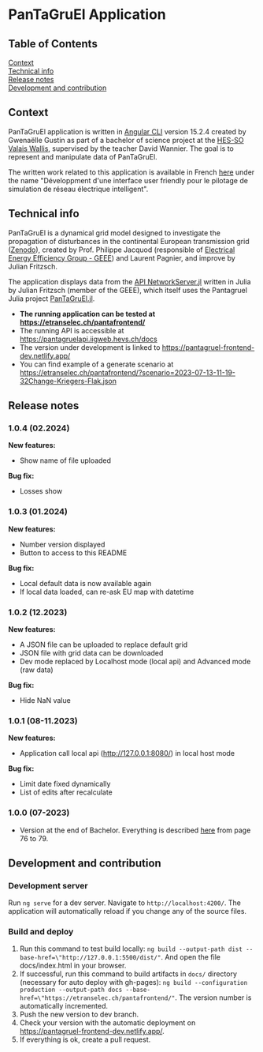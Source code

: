 # PanTaGruEl Application

## Table of Contents  
[Context](#context)  
[Technical info](#technical-info)  
[Release notes](#release-notes)  
[Development and contribution](#development-and-contribution)  

## Context

PanTaGruEl application is written in [Angular CLI](https://github.com/angular/angular-cli) version 15.2.4 created by Gwenaëlle Gustin as part of a bachelor of science project at the [HES-SO Valais Wallis](https://www.hevs.ch/fr/hautes-ecoles/haute-ecole-de-gestion/informatique-de-gestion/formation-bachelor-en-informatique-de-gestion-200049), supervised by the teacher David Wannier. The goal is to represent and manipulate data of PanTaGruEl.

The written work related to this application is available in French [here](https://sonar.rero.ch/hesso/documents/326901) under the name "Développment d'une interface user friendly pour le pilotage de simulation de réseau électrique intelligent".

## Technical info

PanTaGruEl is a dynamical grid model designed to investigate the propagation of disturbances in the continental European transmission grid ([Zenodo](https://zenodo.org/record/2642175#.ZFYm-HZBy3D)), created by Prof. Philippe Jacquod (responsible of [Electrical Energy Efficiency Group - GEEE](https://etranselec.ch/)) and Laurent Pagnier, and improve by Julian Fritzsch.

The application displays data from the [API NetworkServer.jl](https://github.com/julianfritzsch/NetworkServer.jl) written in Julia by Julian Fritzsch (member of the GEEE), which itself uses the Pantagruel Julia project [PanTaGruEl.jl](https://github.com/laurentpagnier/pantagruel.jl).


- **The running application can be tested at https://etranselec.ch/pantafrontend/**
- The running API is accessible at https://pantagruelapi.iigweb.hevs.ch/docs
- The version under development is linked to https://pantagruel-frontend-dev.netlify.app/
- You can find example of a generate scenario at https://etranselec.ch/pantafrontend/?scenario=2023-07-13-11-19-32Change-Kriegers-Flak.json

## Release notes
### 1.0.4 (02.2024)
**New features:**
- Show name of file uploaded
  
**Bug fix:**
- Losses show

### 1.0.3 (01.2024)
**New features:**
- Number version displayed
- Button to access to this README
  
**Bug fix:**
- Local default data is now available again
- If local data loaded, can re-ask EU map with datetime

### 1.0.2 (12.2023)
**New features:**
- A JSON file can be uploaded to replace default grid
- JSON file with grid data can be downloaded
- Dev mode replaced by Localhost mode (local api) and Advanced mode (raw data)
  
**Bug fix:**
- Hide NaN value

### 1.0.1 (08-11.2023)
**New features:**
- Application call local api (http://127.0.0.1:8080/) in local host mode
  
**Bug fix:**
- Limit date fixed dynamically
- List of edits after recalculate

### 1.0.0 (07-2023)
- Version at the end of Bachelor. Everything is described [here](https://sonar.rero.ch/hesso/documents/326901) from page 76 to 79.

## Development and contribution

### Development server

Run `ng serve` for a dev server. Navigate to `http://localhost:4200/`. The application will automatically reload if you change any of the source files.

### Build and deploy
1. Run this command to test build locally: `ng build --output-path dist --base-href=\"http://127.0.0.1:5500/dist/"`. And open the file docs/index.html in your browser.
2. If successful, run this command to build artifacts in `docs/` directory (necessary for auto deploy with gh-pages): `ng build --configuration production --output-path docs --base-href=\"https://etranselec.ch/pantafrontend/"`. The version number is automatically incremented.
3. Push the new version to dev branch.
4. Check your version with the automatic deployment on https://pantagruel-frontend-dev.netlify.app/.
5. If everything is ok, create a pull request.
